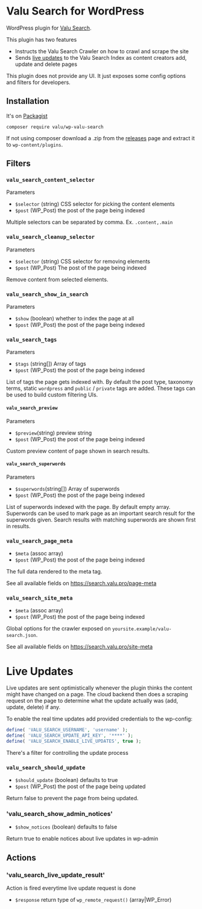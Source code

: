 # Valu Search for WordPress

WordPress plugin for [Valu Search](https://search.valu.pro).

This plugin has two features

-   Instructs the Valu Search Crawler on how to crawl and scrape the site
-   Sends [live updates](#live-updates) to the Valu Search Index as content
    creators add, update and delete pages

This plugin does not provide any UI. It just exposes some config options and
filters for developers.

## Installation

It's on [Packagist](https://packagist.org/packages/valu/wp-valu-search)

    composer require valu/wp-valu-search

If not using composer download a .zip from the [releases][] page and extract it
to `wp-content/plugins`.

[releases]: https://github.com/valu-digital/wp-valu-search/releases

## Filters

### `valu_search_content_selector`

Parameters

-   `$selector` (string) CSS selector for picking the content elements
-   `$post` (WP_Post) the post of the page being indexed

Multiple selectors can be separated by comma. Ex. `.content,.main`

### `valu_search_cleanup_selector`

Parameters

-   `$selector` (string) CSS selector for removing elements
-   `$post` (WP_Post) The post of the page being indexed

Remove content from selected elements.

### `valu_search_show_in_search`

Parameters

-   `$show` (boolean) whether to index the page at all
-   `$post` (WP_Post) the post of the page being indexed

### `valu_search_tags`

Parameters

-   `$tags` (string[]) Array of tags
-   `$post` (WP_Post) the post of the page being indexed

List of tags the page gets indexed with. By default the post type, taxonomy
terms, static `wordpress` and `public` / `private` tags are added. These tags
can be used to build custom filtering UIs.

#### `valu_search_preview`

Parameters

-   `$preview`(string) preview string
-   `$post` (WP_Post) the post of the page being indexed

Custom preview content of page shown in search results.

#### `valu_search_superwords`

Parameters

-   `$superwords`(string[]) Array of superwords
-   `$post` (WP_Post) the post of the page being indexed

List of superwords indexed with the page. By default empty array.
Superwords can be used to mark page as an important search result for the
superwords given. Search results with matching superwords are shown first in results.

### `valu_search_page_meta`

-   `$meta` (assoc array)
-   `$post` (WP_Post) the post of the page being indexed

The full data rendered to the meta tag.

See all available fields on <https://search.valu.pro/page-meta>

### `valu_search_site_meta`

-   `$meta` (assoc array)
-   `$post` (WP_Post) the post of the page being indexed

Global options for the crawler exposed on `yoursite.example/valu-search.json`.

See all available fields on <https://search.valu.pro/site-meta>

# Live Updates

Live updates are sent optimistically whenever the plugin thinks the content
might have changed on a page. The cloud backend then does a scraping request
on the page to determine what the update actually was (add, update, delete) if
any.

To enable the real time updates add provided credentials to the wp-config:

```php
define( 'VALU_SEARCH_USERNAME', 'username' );
define( 'VALU_SEARCH_UPDATE_API_KEY', '****' );
define( 'VALU_SEARCH_ENABLE_LIVE_UPDATES', true );
```

There's a filter for controlling the update process

### `valu_search_should_update`

-   `$should_update` (boolean) defaults to true
-   `$post` (WP_Post) the post of the page being updated

Return false to prevent the page from being updated.

### 'valu_search_show_admin_notices'

-   `$show_notices` (boolean) defaults to false

Return true to enable notices about live updates in wp-admin

## Actions

### 'valu_search_live_update_result'

Action is fired everytime live update request is done

-   `$response` return type of `wp_remote_request()` (array|WP_Error)
